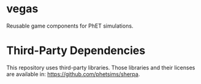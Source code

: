 vegas
=====

Reusable game components for PhET simulations.

Third-Party Dependencies
=============

This repository uses third-party libraries.
Those libraries and their licenses are available in: https://github.com/phetsims/sherpa.
